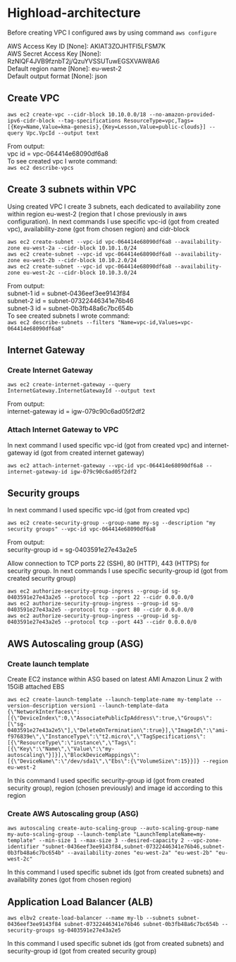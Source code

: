 <h1>Highload-architecture</h1>
<p>Before creating VPC I configured aws by using command <code>aws configure</code></p>
<p>AWS Access Key ID [None]: AKIAT3ZOJHTFI5LFSM7K<br/>
AWS Secret Access Key [None]: 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<br/>
Default region name [None]: eu-west-2<br/>
Default output format [None]: json<br/></p>
<h2>Create VPC</h2>
<code>aws ec2 create-vpc --cidr-block 10.10.0.0/18 --no-amazon-provided-ipv6-cidr-block --tag-specifications ResourceType=vpc,Tags=[{Key=Name,Value=kma-genesis},{Key=Lesson,Value=public-clouds}] --query Vpc.VpcId --output text</code>
<p>From output:<br/> vpc id = vpc-064414e68090df6a8<br/>To see created vpc I wrote command:<br/><code>aws ec2 describe-vpcs</code></p>
<h2>Create 3 subnets within VPC</h2>
<p>Using created VPC I create 3 subnets, each dedicated to availability zone within region eu-west-2 (region that I chose previously in aws configuration). In next commands I use specific vpc-id (got from created vpc), availability-zone (got from chosen region) and cidr-block</p>
<code>aws ec2 create-subnet --vpc-id vpc-064414e68090df6a8 --availability-zone eu-west-2a --cidr-block 10.10.1.0/24</code><br/>
<code>aws ec2 create-subnet --vpc-id vpc-064414e68090df6a8 --availability-zone eu-west-2b --cidr-block 10.10.2.0/24</code><br/>
<code>aws ec2 create-subnet --vpc-id vpc-064414e68090df6a8 --availability-zone eu-west-2c --cidr-block 10.10.3.0/24</code><br/>
<p>From output:<br/>
   subnet-1 id = subnet-0436eef3ee9143f84<br/>
   subnet-2 id = subnet-07322446341e76b46<br/>
   subnet-3 id = subnet-0b3fb48a6c7bc654b<br/>
   To see created subnets I wrote command: <br/><code>aws ec2 describe-subnets --filters "Name=vpc-id,Values=vpc-064414e68090df6a8"</code></p>
<h2>Internet Gateway</h2>
<h3>Create Internet Gateway</h3>
<code>aws ec2 create-internet-gateway --query InternetGateway.InternetGatewayId --output text</code>
<p>From output:<br/> internet-gateway id = igw-079c90c6ad05f2df2</p>
<h3>Attach Internet Gateway to VPC</h3>
<p>In next command I used specific vpc-id (got from created vpc) and internet-gateway id (got from created internet gateway)</p>
<code>aws ec2 attach-internet-gateway --vpc-id vpc-064414e68090df6a8 --internet-gateway-id igw-079c90c6ad05f2df2</code>
<h2>Security groups</h2>
<p>In next command I used specific vpc-id (got from created vpc)</p>
<code>aws ec2 create-security-group --group-name my-sg --description "my security groups" --vpc-id vpc-064414e68090df6a8</code>
<p>From output:<br/> security-group id = sg-0403591e27e43a2e5</p>
<p>Allow connection to TCP ports 22 (SSH), 80 (HTTP), 443 (HTTPS) for security group. In next commands I use specific security-group id (got from created security group)</p>
<code>aws ec2 authorize-security-group-ingress --group-id sg-0403591e27e43a2e5 --protocol tcp --port 22 --cidr 0.0.0.0/0</code><br/>
<code>aws ec2 authorize-security-group-ingress --group-id sg-0403591e27e43a2e5 --protocol tcp --port 80 --cidr 0.0.0.0/0</code><br/>
<code>aws ec2 authorize-security-group-ingress --group-id sg-0403591e27e43a2e5 --protocol tcp --port 443 --cidr 0.0.0.0/0</code><br/>
<h2>AWS Autoscaling group (ASG)</h2>
<h3>Create launch template</h3>
<p>Create EC2 instance within ASG based on latest AMI Amazon Linux 2 with 15GiB attached EBS</p>
<code>aws ec2 create-launch-template --launch-template-name my-template --version-description version1 --launch-template-data {\"NetworkInterfaces\":[{\"DeviceIndex\":0,\"AssociatePublicIpAddress\":true,\"Groups\":[\"sg-0403591e27e43a2e5\"],\"DeleteOnTermination\":true}],\"ImageId\":\"ami-f976839e\",\"InstanceType\":\"t2.micro\",\"TagSpecifications\":[{\"ResourceType\":\"instance\",\"Tags\":[{\"Key\":\"Name\",\"Value\":\"my-autoscaling\"}]}],\"BlockDeviceMappings\":[{\"DeviceName\":\"/dev/sda1\",\"Ebs\":{\"VolumeSize\":15}}]} --region eu-west-2</code>
<p>In this command I used specific security-group id (got from created security group), region (chosen previously) and image id according to this region</p>
<h3>Create AWS Autoscaling group (ASG)</h3>
<code>aws autoscaling create-auto-scaling-group --auto-scaling-group-name my-auto-scaling-group --launch-template "LaunchTemplateName=my-template" --min-size 1 --max-size 3 --desired-capacity 2 --vpc-zone-identifier "subnet-0436eef3ee9143f84,subnet-07322446341e76b46,subnet-0b3fb48a6c7bc654b" --availability-zones "eu-west-2a" "eu-west-2b" "eu-west-2c"</code>
<p>In this command I used specific subnet ids (got from created subnets) and availability zones (got from chosen region)</p>
<h2>Application Load Balancer (ALB)</h2>
<code>aws elbv2 create-load-balancer --name my-lb --subnets subnet-0436eef3ee9143f84 subnet-07322446341e76b46 subnet-0b3fb48a6c7bc654b --security-groups sg-0403591e27e43a2e5</code>
<p>In this command I used specific subnet ids (got from created subnets) and security-group id (got from created security group)</p>
